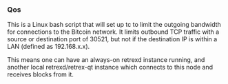 ### Qos ###

This is a Linux bash script that will set up tc to limit the outgoing bandwidth for connections to the Bitcoin network. It limits outbound TCP traffic with a source or destination port of 30521, but not if the destination IP is within a LAN (defined as 192.168.x.x).

This means one can have an always-on retrexd instance running, and another local retrexd/retrex-qt instance which connects to this node and receives blocks from it.
